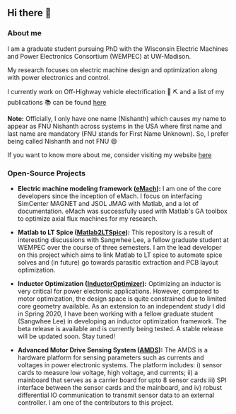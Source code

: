 ## Hi there 👋

### About me
I am a graduate student pursuing PhD with the Wisconsin Electric Machines and Power Electronics Consortium (WEMPEC) at UW-Madison.

My research focuses on electric machine design and optimization along with power electronics and control. 

I currently work on Off-Highway vehicle electrification :tractor: :pick: and a list of my publications :books: can be found [here](https://scholar.google.com/citations?hl=en&user=CPd0z5gAAAAJ)

__Note:__ Officially, I only have one name (Nishanth) which causes my name to appear as FNU Nishanth across systems in the USA where first name and last name are mandatory (FNU stands for First Name Unknown). So, I prefer being called Nishanth and not FNU :smile:

If you want to know more about me, consider visiting my website [here](https://ngadiyar93.github.io/)

### Open-Source Projects
- __Electric machine modeling framework ([eMach](https://github.com/Severson-Group/eMach)):__
I am one of the core developers since the inception of eMach. I focus on interfacing SimCenter MAGNET and JSOL JMAG with Matlab, and a lot of documentation. eMach was successfully used with Matlab's GA toolbox to optimize axial flux machines for my research.

- __Matlab to LT Spice ([Matlab2LTSpice](https://github.com/ngadiyar93/Matlab2LTSpice)):__
This repository is a result of interesting discussions with Sangwhee Lee, a fellow graduate student at WEMPEC over the course of three semesters.
I am the lead developer on this project which aims to link Matlab to LT spice to automate spice solves and (in future) go towards parasitic extraction and PCB layout optimization.

- __Inductor Optimization ([InductorOptimizer](https://github.com/ngadiyar93/InductorOptimizer)):__ 
Optimizing an inductor is very critical for power electronic applications. However, compared to motor optimization, the design space is quite constrained due to limited core geometry available. As an extension to an independent study I did in Spring 2020, I have been working with a fellow graduate student (Sangwhee Lee) in developing an inductor optimization framework. The beta release is available and is currently being tested. A stable release will be updated soon. Stay tuned!

- __Advanced Motor Drive Sensing System ([AMDS](https://github.com/Severson-Group/AMDS)):__
The AMDS is a hardware platform for sensing parameters such as currents and voltages in power electronic systems. The platform includes: i) sensor cards to measure low voltage, high voltage, and currents; ii) a mainboard that serves as a carrier board for upto 8 sensor cards iii) SPI interface between the sensor cards and the mainboard, and iv) robust differential IO communication to transmit sensor data to an external controller. I am one of the contributors to this project.
